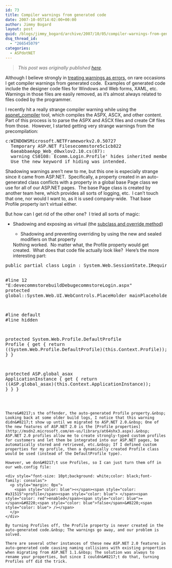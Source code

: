 ```yaml
---
id: 73
title: Compiler warnings from generated code
date: 2007-10-05T14:02:00+00:00
author: Jimmy Bogard
layout: post
guid: /blogs/jimmy_bogard/archive/2007/10/05/compiler-warnings-from-generated-code.aspx
dsq_thread_id:
  - "266545079"
categories:
  - ASPdotNET
---
```

> _This post was originally published [here](http://grabbagoft.blogspot.com/2007/10/compiler-warnings-from-generated-code.html)._

Although I believe strongly in [treating warnings as errors](http://www.lostechies.com/blogs/jimmy_bogard/archive/2007/10/04/treat-warnings-as-errors.aspx), on rare occasions I get compiler warnings from generated code.&nbsp; Examples of generated code include the designer code files for Windows and Web forms, XAML, etc.&nbsp; Warnings in those files are easily removed, as it&#8217;s almost always&nbsp;related to files coded by the programmer.

I recently hit a really strange compiler warning while using the [aspnet_compiler](http://msdn2.microsoft.com/en-us/library/ms229863(VS.80).aspx) tool, which compiles the ASPX, ASCX, and other content.&nbsp; Part of this process is to parse the ASPX and ASCX files and create C# files from those.&nbsp; However, I started getting very strange warnings from the precompilation:

<pre>c:WINDOWSMicrosoft.NETFrameworkv2.0.50727
  Temporary ASP.NET Filesecommstore5c1cb822
  6aeabbaeApp_Web_d0wxlov2.10.cs(87):
  warning CS0108: Ecomm.Login.Profile' hides inherited member 'Foundation.Core.Web.PageBase.Profile'. 
  Use the new keyword if hiding was intended.</pre>

Shadowing warnings aren&#8217;t new to me, but this one is especially strange since it came from ASP.NET.&nbsp; Specifically, a property created in an auto-generated class conflicts with a property in a global base Page class we use for all of our ASP.NET pages.&nbsp; The base Page class is created by another team here, which provides all sorts of logging, etc.&nbsp; I can&#8217;t touch that one, nor would I want to, as it is used company-wide.&nbsp; That base Profile&nbsp;property isn&#8217;t virtual either.

But how can I get rid of the other one?&nbsp; I tried all sorts of magic:

  * Shadowing and exposing as virtual (the [subclass and override method](http://www.lostechies.com/blogs/jimmy_bogard/archive/2007/08/31/legacy-code-testing-techniques-subclass.aspx)) 
      * Shadowing and preventing overriding by using the new and sealed modifiers on that property</ul> 
    Nothing worked.&nbsp; No matter what, the Profile property would get created.&nbsp; What does that code file actually look like?&nbsp; Here&#8217;s the more interesting part:
    
    <div class="CodeFormatContainer">
      <pre><span class="kwrd">public</span> <span class="kwrd">partial</span> <span class="kwrd">class</span> Login : System.Web.SessionState.IRequiresSessionState {        
    
    <span class="preproc">#line</span> 12 <span class="str">"E:devecommstorebuildDebugecommstoreLogin.aspx"</span>
    <span class="kwrd">protected</span> global::System.Web.UI.WebControls.PlaceHolder mainPlaceholder;
    
    <span class="preproc">#line</span> <span class="kwrd">default</span>
    <span class="preproc">#line</span> hidden
    
    <span class="kwrd">protected</span> System.Web.Profile.DefaultProfile Profile {
        get {
            <span class="kwrd">return</span> ((System.Web.Profile.DefaultProfile)(<span class="kwrd">this</span>.Context.Profile));
        }
    }
    
    <span class="kwrd">protected</span> ASP.global_asax ApplicationInstance {
        get {
            <span class="kwrd">return</span> ((ASP.global_asax)(<span class="kwrd">this</span>.Context.ApplicationInstance));
        }
    }
}
</pre>
    </div>
    
    There&#8217;s the offender, the auto-generated Profile property.&nbsp; Looking back at some older build logs, I notice that this warning didn&#8217;t show up until we migrated to ASP.NET 2.0.&nbsp; One of the new features of ASP.NET 2.0 is the [Profile properties](http://msdn2.microsoft.com/en-us/library/at64shx3.aspx).&nbsp; ASP.NET 2.0 profiles allow me to create strongly-typed custom profiles for customers and let them be integrated into our ASP.NET pages, be automatically stored and retrieved, etc.&nbsp; If I defined custom properties for my profile, then a dynamically created Profile class would be used (instead of the DefaultProfile type).
    
    However, we don&#8217;t use Profiles, so I can just turn them off in our web.config file:
    
    <div style="font-size: 10pt;background: white;color: black;font-family: consolas">
      <p style="margin: 0px">
        <span style="color: blue"><</span><span style="color: #a31515">profile</span><span style="color: blue"> </span><span style="color: red">enabled</span><span style="color: blue">=</span>&#8220;<span style="color: blue">false</span>&#8220;<span style="color: blue"> /></span>
      </p>
    </div>
    
    By turning Profiles off, the Profile property is never created in the auto-generated code.&nbsp; The warnings go away, and our problem is solved.
    
    There are several other instances of these new ASP.NET 2.0 features in auto-generated code causing naming collisions with existing properties when migrating from ASP.NET 1.1.&nbsp; The solution was always to rename your properties, but since I couldn&#8217;t do that, turning Profiles off did the trick.